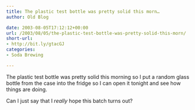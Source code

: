 ```yaml
---
title: The plastic test bottle was pretty solid this morn…
author: Old Blog

date: 2003-08-05T17:12:12+00:00
url: /2003/08/05/the-plastic-test-bottle-was-pretty-solid-this-morn/
short-url:
- http://bit.ly/gtacGJ
categories:
- Soda Brewing

---
```

<div class='microid-http+http:sha1:5ca7437d69a6b3ba2da6e88e2c75724f8c515e33'>

The plastic test bottle was pretty solid this morning so I put a random glass bottle from the case into the fridge so I can open it tonight and see how things are doing.

Can I just say that I <em>really</em> hope this batch turns out?

